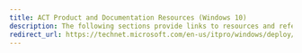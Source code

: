 ```yaml
---
title: ACT Product and Documentation Resources (Windows 10)
description: The following sections provide links to resources and reference material for the Application Compatibility Toolkit (ACT).
redirect_url: https://technet.microsoft.com/en-us/itpro/windows/deploy/manage-windows-upgrades-with-upgrade-analytics.md
---
```

 

 





